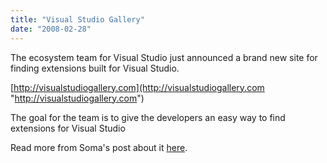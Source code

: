 ```yaml
---
title: "Visual Studio Gallery"
date: "2008-02-28"
---
```


The ecosystem team for Visual Studio just announced a brand new site for finding extensions built for Visual Studio.

[http://visualstudiogallery.com](http://visualstudiogallery.com "http://visualstudiogallery.com")

The goal for the team is to give the developers an easy way to find extensions for Visual Studio

Read more from Soma's post about it [here](http://blogs.msdn.com/somasegar/archive/2008/02/27/visual-studio-gallery.aspx).
